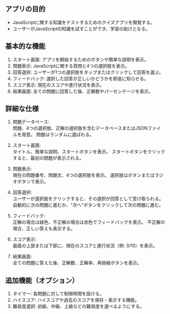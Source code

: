 ## アプリの目的
- JavaScriptに関する知識をテストするためのクイズアプリを開発する。
- ユーザーがJavaScriptの知識を試すことができ、学習の助けとなる。

## 基本的な機能
1. スタート画面: アプリを開始するためのボタンや簡単な説明を表示。
2. 問題表示: JavaScriptに関する質問と4つの選択肢を表示。
3. 回答選択: ユーザーが1つの選択肢をタップまたはクリックして回答を選ぶ。
4. フィードバック: 選択した回答が正しいかどうかを即座に知らせる。
5. スコア表示: 現在のスコアや進行状況を表示。
6. 結果画面: 全ての問題に回答した後、正解数やパーセンテージを表示。

## 詳細な仕様
1. 問題データベース: \
問題、4つの選択肢、正解の選択肢を含むデータベースまたはJSONファイルを用意。
問題はランダムに選ばれる。

2. スタート画面: \
タイトル、簡単な説明、スタートボタンを表示。
スタートボタンをクリックすると、最初の問題が表示される。

3. 問題表示: \
現在の問題番号、問題文、4つの選択肢を表示。
選択肢はボタンまたはラジオボタンで表示。

4. 回答選択: \
ユーザーが選択肢をクリックすると、その選択が回答として受け取られる。
自動的に次の問題に進むか、"次へ"ボタンをクリックして次の問題に進む。

5. フィードバック: \
正解の場合は緑色、不正解の場合は赤色でフィードバックを表示。
不正解の場合、正しい答えも表示する。

6. スコア表示: \
画面の上部または下部に、現在のスコアと進行状況（例: 3/10）を表示。

7. 結果画面: \
全ての問題に答えた後、正解数、正解率、再挑戦ボタンを表示。

## 追加機能（オプション）
1. タイマー: 各問題に対して制限時間を設ける。
2. ハイスコア: ハイスコアや過去のスコアを保存・表示する機能。
3. 難易度選択: 初級、中級、上級などの難易度を選べるようにする。

